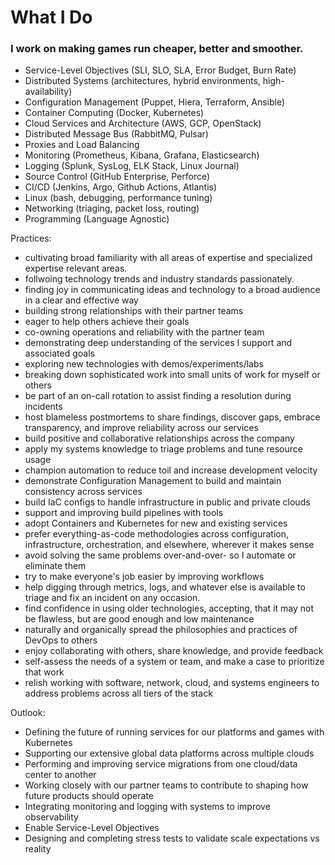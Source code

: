 # What I Do

### I work on making games run cheaper, better and smoother.

- Service-Level Objectives (SLI, SLO, SLA, Error Budget, Burn Rate)
- Distributed Systems (architectures, hybrid environments, high-availability)
- Configuration Management (Puppet, Hiera, Terraform, Ansible)
- Container Computing (Docker, Kubernetes)
- Cloud Services and Architecture (AWS, GCP, OpenStack)
- Distributed Message Bus (RabbitMQ, Pulsar)
- Proxies and Load Balancing
- Monitoring (Prometheus, Kibana, Grafana, Elasticsearch)
- Logging (Splunk, SysLog, ELK Stack, Linux Journal)
- Source Control (GitHub Enterprise, Perforce)
- CI/CD (Jenkins, Argo, Github Actions, Atlantis)
- Linux (bash, debugging, performance tuning)
- Networking (triaging, packet loss, routing)
- Programming (Language Agnostic)

Practices:

- cultivating broad familiarity with all areas of expertise and specialized expertise relevant areas.
- follwoing technology trends and industry standards passionately.
- finding joy in communicating ideas and technology to a broad audience in a clear and effective way
- building strong relationships with their partner teams
- eager to help others achieve their goals
- co-owning operations and reliability with the partner team
- demonstrating deep understanding of the services I support and associated goals
- exploring new technologies with demos/experiments/labs
- breaking down sophisticated work into small units of work for myself or others
- be part of an on-call rotation to assist finding a resolution during incidents
- host blameless postmortems to share findings, discover gaps, embrace transparency, and improve reliability across our services
- build positive and collaborative relationships across the company
- apply my systems knowledge to triage problems and tune resource usage
- champion automation to reduce toil and increase development velocity
- demonstrate Configuration Management to build and maintain consistency across services
- build IaC configs to handle infrastructure in public and private clouds
- support and improving build pipelines with tools
- adopt Containers and Kubernetes for new and existing services
- prefer everything-as-code methodologies across configuration, infrastructure, orchestration, and elsewhere, wherever it makes sense
- avoid solving the same problems over-and-over- so I automate or eliminate them
- try to make everyone's job easier by improving workflows
- help digging through metrics, logs, and whatever else is available to triage and fix an incident on any occasion.
- find confidence in using older technologies, accepting, that it may not be flawless, but are good enough and low maintenance
- naturally and organically spread the philosophies and practices of DevOps to others
- enjoy collaborating with others, share knowledge, and provide feedback
- self-assess the needs of a system or team, and make a case to prioritize that work
- relish working with software, network, cloud, and systems engineers to address problems across all tiers of the stack

Outlook: 

- Defining the future of running services for our platforms and games with Kubernetes
- Supporting our extensive global data platforms across multiple clouds
- Performing and improving service migrations from one cloud/data center to another
- Working closely with our partner teams to contribute to shaping how future products should operate
- Integrating monitoring and logging with systems to improve observability
- Enable Service-Level Objectives
- Designing and completing stress tests to validate scale expectations vs reality
